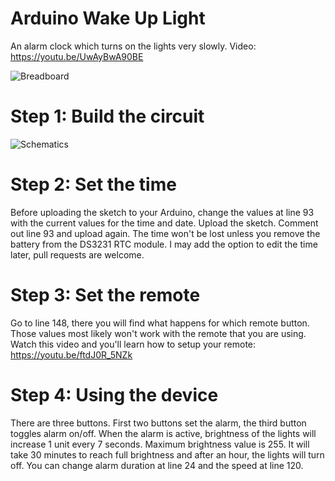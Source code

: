 # Arduino Wake Up Light
An alarm clock which turns on the lights very slowly.
Video: https://youtu.be/UwAyBwA90BE


![Breadboard](https://raw.githubusercontent.com/erhanalankus/Arduino-Wake-Up-Light/master/breadboard.jpg)

# Step 1: Build the circuit

![Schematics](https://raw.githubusercontent.com/erhanalankus/Arduino-Wake-Up-Light/master/schematics.jpg)

# Step 2: Set the time

Before uploading the sketch to your Arduino, change the values at line 93 with the current values for the time and date. Upload the sketch. Comment out line 93 and upload again. The time won't be lost unless you remove the battery from the DS3231 RTC module. I may add the option to edit the time later, pull requests are welcome.

# Step 3: Set the remote

Go to line 148, there you will find what happens for which remote button. Those values most likely won't work with the remote that you are using. Watch this video and you'll learn how to setup your remote: https://youtu.be/ftdJ0R_5NZk

# Step 4: Using the device

There are three buttons. First two buttons set the alarm, the third button toggles alarm on/off. When the alarm is active, brightness of the lights will increase 1 unit every 7 seconds. Maximum brightness value is 255. It will take 30 minutes to reach full brightness and after an hour, the lights will turn off. You can change alarm duration at line 24 and the speed at line 120.
